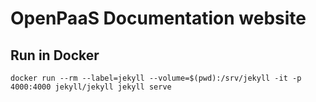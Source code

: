 # OpenPaaS Documentation website

## Run in Docker

```
docker run --rm --label=jekyll --volume=$(pwd):/srv/jekyll -it -p 4000:4000 jekyll/jekyll jekyll serve
```
